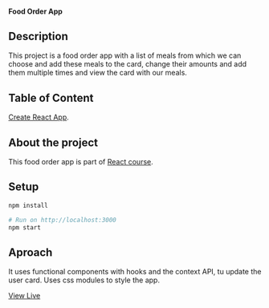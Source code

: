 #### Food Order App

## Description
This project is a food order app with a list of meals from which we can choose and add these meals to the card, change their amounts and add them multiple times and view the card with our meals.

## Table of Content
[Create React App](https://github.com/facebook/create-react-app).

## About the project 
This food order app is part of [React course](https://www.udemy.com/course/react-the-complete-guide-incl-redux/).

## Setup

```ruby
npm install

# Run on http://localhost:3000
npm start
```

## Aproach
It uses functional components with hooks and the context API, tu update the user card. Uses css modules to style the app.

[View Live](https://joopr8.github.io/food-app/)





